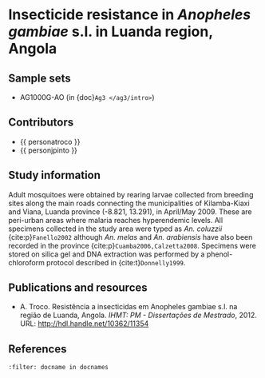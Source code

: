 # Insecticide resistance in *Anopheles gambiae* s.l. in Luanda region, Angola

## Sample sets

* AG1000G-AO (in {doc}`Ag3 </ag3/intro>`)

## Contributors

* {{ personatroco }}
* {{ personjpinto }}

## Study information

Adult mosquitoes were obtained by rearing larvae collected from breeding sites along the main roads connecting the municipalities of Kilamba-Kiaxi and Viana, Luanda province (-8.821, 13.291), in April/May 2009.
These are peri-urban areas where malaria reaches hyperendemic levels.
All specimens collected in the study area were typed as *An. coluzzii* {cite:p}`Fanello2002` although *An. melas* and *An. arabiensis* have also been recorded in the province {cite:p}`Cuamba2006,Calzetta2008`.
Specimens were stored on silica gel and DNA extraction was performed by a phenol-chloroform protocol described in {cite:t}`Donnelly1999`.

## Publications and resources

* A. Troco. Resistência a insecticidas em Anopheles gambiae s.l. na região de Luanda, Angola. *IHMT: PM - Dissertações de Mestrado*, 2012. URL: http://hdl.handle.net/10362/11354

## References

```{bibliography}
:filter: docname in docnames
```
